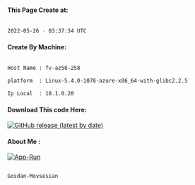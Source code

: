 
   
#### This Page Create at:

```bash

2022-05-26 - 03:37:34 UTC

```

#### Create By Machine:

```bash

Host Name : fv-az58-258

platform  : Linux-5.4.0-1078-azure-x86_64-with-glibc2.2.5

Ip Local  : 10.1.0.20

```
#### Download This code Here:

[![GitHub release (latest by date)](https://img.shields.io/github/v/release/Gosdan-Movsesian/Gosdan?style=for-the-badge&label=Download)](https://github.com/Gosdan-Movsesian/Gosdan/releases) 

</p> 

#### About Me :

[![App-Run](https://github.com/Gosdan-Movsesian/Gosdan/actions/workflows/App-Run.yml/badge.svg)](https://github.com/Gosdan-Movsesian/Gosdan/actions/workflows/App-Run.yml)

```bash

Gosdan-Movsesian

```

